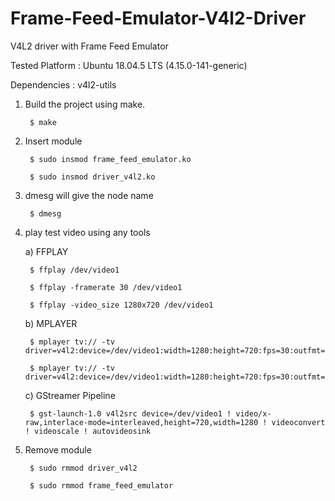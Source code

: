# Frame-Feed-Emulator-V4l2-Driver

V4L2 driver with Frame Feed Emulator

Tested Platform : Ubuntu 18.04.5 LTS (4.15.0-141-generic)

Dependencies : v4l2-utils

1. Build the project using make.

		$ make


2. Insert module

		$ sudo insmod frame_feed_emulator.ko
		
		$ sudo insmod driver_v4l2.ko


3. dmesg will give the node name

		$ dmesg


4. play test video using any tools

	a) FFPLAY
	
		$ ffplay /dev/video1
		
		$ ffplay -framerate 30 /dev/video1
		
		$ ffplay -video_size 1280x720 /dev/video1
	
	b) MPLAYER
		
		$ mplayer tv:// -tv driver=v4l2:device=/dev/video1:width=1280:height=720:fps=30:outfmt=yuy2
		
		$ mplayer tv:// -tv driver=v4l2:device=/dev/video1:width=1280:height=720:fps=30:outfmt=mjpg
		
	c) GStreamer Pipeline

     	$ gst-launch-1.0 v4l2src device=/dev/video1 ! video/x-raw,interlace-mode=interleaved,height=720,width=1280 ! videoconvert ! videoscale ! autovideosink


5. Remove module
		
		$ sudo rmmod driver_v4l2

		$ sudo rmmod frame_feed_emulator


